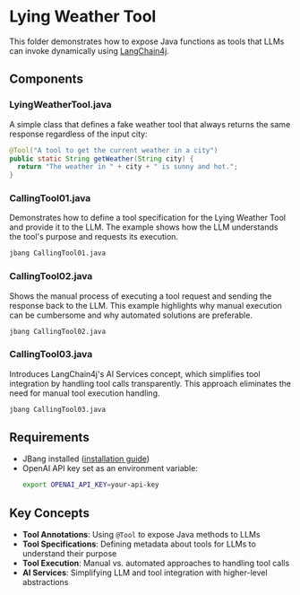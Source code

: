 # Lying Weather Tool

This folder demonstrates how to expose Java functions as tools that LLMs can invoke dynamically using [LangChain4j](https://docs.langchain4j.dev/).

## Components

### LyingWeatherTool.java

A simple class that defines a fake weather tool that always returns the same response regardless of the input city:

```java
@Tool("A tool to get the current weather in a city")
public static String getWeather(String city) {
  return "The weather in " + city + " is sunny and hot.";
}
```

### CallingTool01.java

Demonstrates how to define a tool specification for the Lying Weather Tool and provide it to the LLM. The example shows how the LLM understands the tool's purpose and requests its execution.

```bash
jbang CallingTool01.java
```

### CallingTool02.java

Shows the manual process of executing a tool request and sending the response back to the LLM. This example highlights why manual execution can be cumbersome and why automated solutions are preferable.

```bash
jbang CallingTool02.java
```

### CallingTool03.java

Introduces LangChain4j's AI Services concept, which simplifies tool integration by handling tool calls transparently. This approach eliminates the need for manual tool execution handling.

```bash
jbang CallingTool03.java
```

## Requirements

- JBang installed ([installation guide](https://www.jbang.dev/documentation/guide/latest/installation.html))
- OpenAI API key set as an environment variable:
  ```bash
  export OPENAI_API_KEY=your-api-key
  ```

## Key Concepts

- **Tool Annotations**: Using `@Tool` to expose Java methods to LLMs
- **Tool Specifications**: Defining metadata about tools for LLMs to understand their purpose
- **Tool Execution**: Manual vs. automated approaches to handling tool calls
- **AI Services**: Simplifying LLM and tool integration with higher-level abstractions
